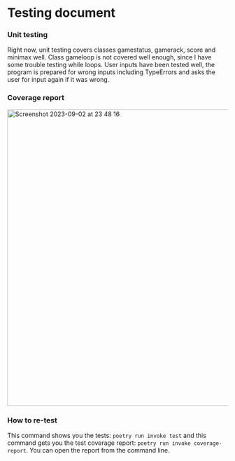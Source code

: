 # Testing document
### Unit testing
Right now, unit testing covers classes gamestatus, gamerack, score and minimax well. Class gameloop is not covered well enough, since I have some trouble testing while loops. User inputs have been tested well, the program is prepared for wrong inputs including TypeErrors and asks the user for input again if it was wrong.

### Coverage report
<img width="678" alt="Screenshot 2023-09-02 at 23 48 16" src="https://github.com/lottapispa/connect-four-tiralabra/assets/101987621/5f234488-aa4c-4858-b014-0df6f70d2e1f">

### How to re-test
This command shows you the tests: `poetry run invoke test` and this command gets you the test coverage report: `poetry run invoke coverage-report`. You can open the report from the command line.
